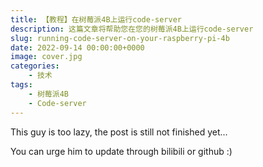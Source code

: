 ```yaml
---
title: 【教程】在树莓派4B上运行code-server
description: 这篇文章将帮助您在您的树莓派4B上运行code-server
slug: running-code-server-on-your-raspberry-pi-4b
date: 2022-09-14 00:00:00+0000
image: cover.jpg
categories:
    - 技术
tags:
    - 树莓派4B
    - Code-server
---
```


This guy is too lazy, the post is still not finished yet...

You can urge him to update through bilibili or github :)
